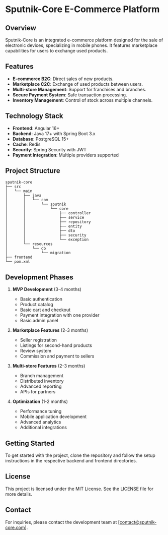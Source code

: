 # Sputnik-Core E-Commerce Platform

## Overview
Sputnik-Core is an integrated e-commerce platform designed for the sale of electronic devices, specializing in mobile phones. It features marketplace capabilities for users to exchange used products.

## Features
- **E-commerce B2C**: Direct sales of new products.
- **Marketplace C2C**: Exchange of used products between users.
- **Multi-store Management**: Support for franchises and branches.
- **Secure Payment System**: Safe transaction processing.
- **Inventory Management**: Control of stock across multiple channels.

## Technology Stack
- **Frontend**: Angular 16+
- **Backend**: Java 17+ with Spring Boot 3.x
- **Database**: PostgreSQL 15+
- **Cache**: Redis
- **Security**: Spring Security with JWT
- **Payment Integration**: Multiple providers supported

## Project Structure
```
sputnik-core
├── src
│   └── main
│       ├── java
│       │   └── com
│       │       └── sputnik
│       │           └── core
│       │               ├── controller
│       │               ├── service
│       │               ├── repository
│       │               ├── entity
│       │               ├── dto
│       │               ├── security
│       │               └── exception
│       └── resources
│           └── db
│               └── migration
├── frontend
└── pom.xml
```

## Development Phases
1. **MVP Development** (3-4 months)
   - Basic authentication
   - Product catalog
   - Basic cart and checkout
   - Payment integration with one provider
   - Basic admin panel

2. **Marketplace Features** (2-3 months)
   - Seller registration
   - Listings for second-hand products
   - Review system
   - Commission and payment to sellers

3. **Multi-store Features** (2-3 months)
   - Branch management
   - Distributed inventory
   - Advanced reporting
   - APIs for partners

4. **Optimization** (1-2 months)
   - Performance tuning
   - Mobile application development
   - Advanced analytics
   - Additional integrations

## Getting Started
To get started with the project, clone the repository and follow the setup instructions in the respective backend and frontend directories.

## License
This project is licensed under the MIT License. See the LICENSE file for more details.

## Contact
For inquiries, please contact the development team at [contact@sputnik-core.com].